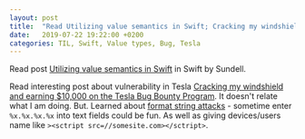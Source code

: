 ```yaml
---
layout: post
title:  "Read Utilizing value semantics in Swift; Cracking my windshield and earning $10,000 on the Tesla Bug Bounty Program"
date:   2019-07-22 19:22:00 +0200
categories: TIL, Swift, Value types, Bug, Tesla
---
```

Read post [Utilizing value semantics in Swift](https://www.swiftbysundell.com/posts/utilizing-value-semantics-in-swift) in Swift by Sundell.

Read interesting post about vulnerability in Tesla [Cracking my windshield and earning $10,000 on the Tesla Bug Bounty Program](https://samcurry.net/cracking-my-windshield-and-earning-10000-on-the-tesla-bug-bounty-program/). It doesn't relate what I am doing. But. Learned about [format string attacks](https://www.owasp.org/index.php/Format_string_attack) - sometime enter `%x.%x.%x.%x` into text fields could be fun. As well as giving devices/users name like `><sctript src=//somesite.com></sctript>`.
